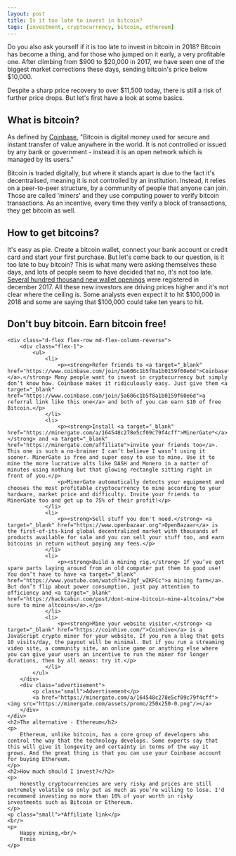 ```yaml
---
layout: post
title: Is it too late to invest in bitcoin?
tags: [investment, cryptocurrency, bitcoin, ethereum]
---
```


<div class="text">
    <p>
        Do you also ask yourself if it is too late to invest in bitcoin in 2018? Bitcoin has become a thing, and for those who jumped on it early, a very profitable one. After climbing from $900 to $20,000 in 2017, we have seen one of the biggest market corrections these days, sending bitcoin's price below $10,000.
    </p>
    <p>
        Despite a sharp price recovery to over $11,500 today, there is still a risk of further price drops. But let's first have a look at some basics.
    </p>
    <h2>What is bitcoin?</h2>
    <p>
        As defined by <a target="_blank" href="https://www.coinbase.com/what-is-bitcoin?locale=en">Coinbase</a>, "Bitcoin is digital money used for secure and instant transfer of value anywhere in the world. It is not controlled or issued by any bank or government - instead it is an open network which is managed by its users."
    </p>
    <p>
        Bitcoin is traded digitally, but where it stands apart is due to the fact it's decentralised, meaning it is not controlled by an institution. Instead, it relies on a peer-to-peer structure, by a community of people that anyone can join. Those are called 'miners' and they use computing power to verify bitcoin transactions. As an incentive, every time they verify a block of transactions, they get bitcoin as well.
    </p>
    <h2>How to get bitcoins?</h2>
    <p>
        It's easy as pie. Create a bitcoin wallet, connect your bank account or credit card and start your first purchase. But let's come back to our question, is it too late to buy bitcoin? This is what many were asking themselves these days, and lots of people seem to have decided that no, it's not too late. <a target="_blank" href="http://www.telegraph.co.uk/investing/news/record-numbers-bitcoin-wallet-openings-transactions-ahead-futures/">Several hundred thousand new wallet openings</a> were registered in december 2017. All these new investors are driving prices higher and it's not clear where the ceiling is. Some analysts even expect it to hit $100,000 in 2018 and some are saying that $100,000 could take ten years to hit.
    </p>
    <h2>Don't buy bitcoin. Earn bitcoin free!</h2>

    <div class="d-flex flex-row md-flex-column-reverse">
        <div class="flex-1">
            <ul>
                <li>
                    <p><strong>Refer friends to <a target="_blank" href="https://www.coinbase.com/join/5a606c1b5f8a1b0159f60e6d">Coinbase*</a>.</strong> Many people want to invest in cryptocurrency but simply don’t know how. Coinbase makes it ridiculously easy. Just give them <a target="_blank" href="https://www.coinbase.com/join/5a606c1b5f8a1b0159f60e6d">a referral link like this one</a> and both of you can earn $10 of free Bitcoin.</p>
                </li>
                <li>
                    <p><strong>Install <a target="_blank" href="https://minergate.com/a/164548c278e5cf09c79f4cff">MinerGate*</a></strong> and <a target="_blank" href="https://minergate.com/affiliate">invite your friends too</a>. This one is such a no-brainer I can’t believe I wasn’t using it sooner. MinerGate is free and super easy to use to mine. Use it to mine the more lucrative alts like DASH and Monero in a matter of minutes using nothing but that glowing rectangle sitting right in front of you.</p>
                    <p>MinerGate automatically detects your equipment and chooses the most profitable cryptocurrency to mine according to your hardware, market price and difficulty. Invite your friends to MinerGate too and get up to 75% of their profit!</p>
                </li>
                <li>
                    <p><strong>Sell stuff you don't need.</strong> <a target="_blank" href="https://www.openbazaar.org">OpenBazaar</a> is the first-of-its-kind global decentralized market with thousands of products available for sale and you can sell your stuff too, and earn bitcoins in return without paying any fees.</p>
                </li>
                <li>
                    <p><strong>Build a mining rig.</strong> If you’ve got spare parts laying around from an old computer put them to good use! You don’t have to have <a target="_blank" href="https://www.youtube.com/watch?v=2Jqf_wZKFCc">a mining farm</a>. But don’t flip about power consumption, just pay attention to efficiency and <a target="_blank" href="https://hackcabin.com/post/dont-mine-bitcoin-mine-altcoins/">be sure to mine altcoins</a>.</p>
                </li>
                <li>
                    <p><strong>Mine your website visitor.</strong> <a target="_blank" href="https://coinhive.com/">Coinhive</a> is a JavaScript crypto miner for your website. If you run a blog that gets 10 visits/day, the payout will be minimal. But if you run a streaming video site, a community site, an online game or anything else where you can give your users an incentive to run the miner for longer durations, then by all means: try it.</p>
                </li>
            </ul>
        </div>
        <div class="advertisement">
            <p class="small">Advertisement</p>
            <a href="https://minergate.com/a/164548c278e5cf09c79f4cff"><img src="https://minergate.com/assets/promo/250x250-0.png"/></a>
        </div>
    </div>
    <h2>The alternative - Ethereum</h2>
    <p>
        Ethereum, unlike bitcoin, has a core group of developers who control the way that the technology develops. Some experts say that this will give it longevity and certainty in terms of the way it grows. And the great thing is that you can use your Coinbase account for buying Ethereum.
    </p>
    <h2>How much should I invest?</h2>
    <p>
        Honestly cryptocurrencies are very risky and prices are still extremely volatile so only put as much as you’re willing to lose. I'd recommend investing no more than 10% of your worth in risky investments such as Bitcoin or Ethereum.
    </p>
    <p class="small">*Affiliate link</p>
    <br/>
    <p>
        Happy mining,<br/>
        Ermin
    </p>
</div>
